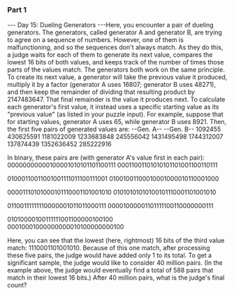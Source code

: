 ### Part 1

--- Day 15: Dueling Generators ---Here, you encounter a pair of dueling generators. The generators, called generator A and generator B, are trying to agree on a sequence of numbers. However, one of them is malfunctioning, and so the sequences don't always match.
As they do this, a judge waits for each of them to generate its next value, compares the lowest 16 bits of both values, and keeps track of the number of times those parts of the values match.
The generators both work on the same principle. To create its next value, a generator will take the previous value it produced, multiply it by a factor (generator A uses 16807; generator B uses 48271), and then keep the remainder of dividing that resulting product by 2147483647. That final remainder is the value it produces next.
To calculate each generator's first value, it instead uses a specific starting value as its "previous value" (as listed in your puzzle input).
For example, suppose that for starting values, generator A uses 65, while generator B uses 8921. Then, the first five pairs of generated values are:
--Gen. A--  --Gen. B--
   1092455   430625591
1181022009  1233683848
 245556042  1431495498
1744312007   137874439
1352636452   285222916

In binary, these pairs are (with generator A's value first in each pair):
00000000000100001010101101100111
00011001101010101101001100110111

01000110011001001111011100111001
01001001100010001000010110001000

00001110101000101110001101001010
01010101010100101110001101001010

01100111111110000001011011000111
00001000001101111100110000000111

01010000100111111001100000100100
00010001000000000010100000000100

Here, you can see that the lowest (here, rightmost) 16 bits of the third value match: 1110001101001010. Because of this one match, after processing these five pairs, the judge would have added only 1 to its total.
To get a significant sample, the judge would like to consider 40 million pairs. (In the example above, the judge would eventually find a total of 588 pairs that match in their lowest 16 bits.)
After 40 million pairs, what is the judge's final count?
